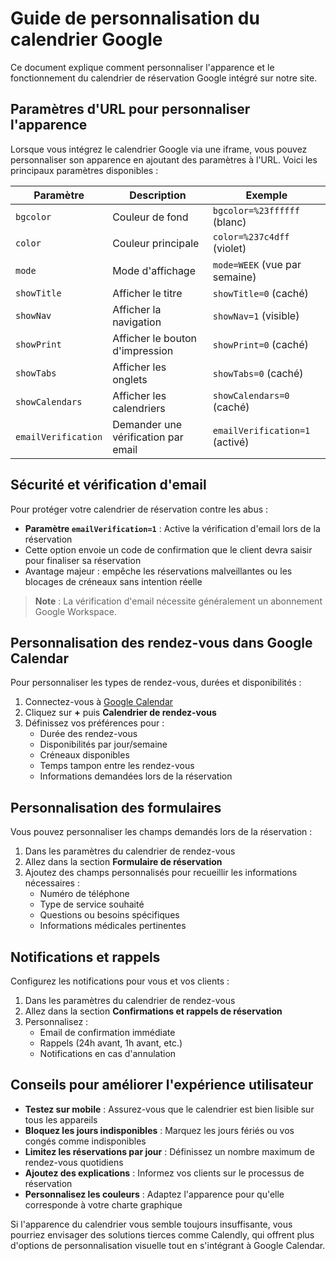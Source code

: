 # Guide de personnalisation du calendrier Google

Ce document explique comment personnaliser l'apparence et le fonctionnement du calendrier de réservation Google intégré sur notre site.

## Paramètres d'URL pour personnaliser l'apparence

Lorsque vous intégrez le calendrier Google via une iframe, vous pouvez personnaliser son apparence en ajoutant des paramètres à l'URL. Voici les principaux paramètres disponibles :

| Paramètre | Description | Exemple |
|-----------|-------------|---------|
| `bgcolor` | Couleur de fond | `bgcolor=%23ffffff` (blanc) |
| `color` | Couleur principale | `color=%237c4dff` (violet) |
| `mode` | Mode d'affichage | `mode=WEEK` (vue par semaine) |
| `showTitle` | Afficher le titre | `showTitle=0` (caché) |
| `showNav` | Afficher la navigation | `showNav=1` (visible) |
| `showPrint` | Afficher le bouton d'impression | `showPrint=0` (caché) |
| `showTabs` | Afficher les onglets | `showTabs=0` (caché) |
| `showCalendars` | Afficher les calendriers | `showCalendars=0` (caché) |
| `emailVerification` | Demander une vérification par email | `emailVerification=1` (activé) |

## Sécurité et vérification d'email

Pour protéger votre calendrier de réservation contre les abus :

- **Paramètre `emailVerification=1`** : Active la vérification d'email lors de la réservation
- Cette option envoie un code de confirmation que le client devra saisir pour finaliser sa réservation
- Avantage majeur : empêche les réservations malveillantes ou les blocages de créneaux sans intention réelle

> **Note** : La vérification d'email nécessite généralement un abonnement Google Workspace.

## Personnalisation des rendez-vous dans Google Calendar

Pour personnaliser les types de rendez-vous, durées et disponibilités :

1. Connectez-vous à [Google Calendar](https://calendar.google.com)
2. Cliquez sur **+** puis **Calendrier de rendez-vous**
3. Définissez vos préférences pour :
   - Durée des rendez-vous
   - Disponibilités par jour/semaine
   - Créneaux disponibles
   - Temps tampon entre les rendez-vous
   - Informations demandées lors de la réservation

## Personnalisation des formulaires

Vous pouvez personnaliser les champs demandés lors de la réservation :

1. Dans les paramètres du calendrier de rendez-vous
2. Allez dans la section **Formulaire de réservation**
3. Ajoutez des champs personnalisés pour recueillir les informations nécessaires :
   - Numéro de téléphone
   - Type de service souhaité 
   - Questions ou besoins spécifiques
   - Informations médicales pertinentes

## Notifications et rappels

Configurez les notifications pour vous et vos clients :

1. Dans les paramètres du calendrier de rendez-vous
2. Allez dans la section **Confirmations et rappels de réservation**
3. Personnalisez :
   - Email de confirmation immédiate
   - Rappels (24h avant, 1h avant, etc.)
   - Notifications en cas d'annulation

## Conseils pour améliorer l'expérience utilisateur

- **Testez sur mobile** : Assurez-vous que le calendrier est bien lisible sur tous les appareils
- **Bloquez les jours indisponibles** : Marquez les jours fériés ou vos congés comme indisponibles
- **Limitez les réservations par jour** : Définissez un nombre maximum de rendez-vous quotidiens
- **Ajoutez des explications** : Informez vos clients sur le processus de réservation
- **Personnalisez les couleurs** : Adaptez l'apparence pour qu'elle corresponde à votre charte graphique

Si l'apparence du calendrier vous semble toujours insuffisante, vous pourriez envisager des solutions tierces comme Calendly, qui offrent plus d'options de personnalisation visuelle tout en s'intégrant à Google Calendar. 